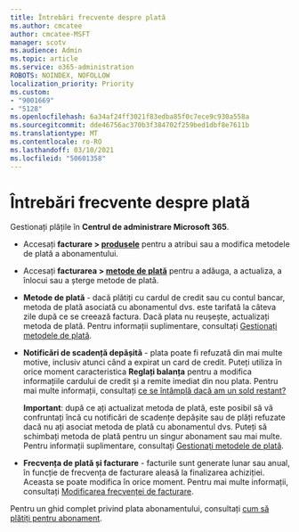 ```yaml
---
title: Întrebări frecvente despre plată
ms.author: cmcatee
author: cmcatee-MSFT
manager: scotv
ms.audience: Admin
ms.topic: article
ms.service: o365-administration
ROBOTS: NOINDEX, NOFOLLOW
localization_priority: Priority
ms.custom:
- "9001669"
- "5128"
ms.openlocfilehash: 6a34af24ff3021f83edba85f0c7ece9c930a558a
ms.sourcegitcommit: dde46756ac370b3f384702f259bed1dbf8e7611b
ms.translationtype: MT
ms.contentlocale: ro-RO
ms.lasthandoff: 03/10/2021
ms.locfileid: "50601358"
---
```

# <a name="payment-faq"></a>Întrebări frecvente despre plată

Gestionați plățile în **Centrul de administrare Microsoft 365**.

- Accesați **facturare > [produsele](https://go.microsoft.com/fwlink/p/?linkid=842054)** pentru a atribui sau a modifica metodele de plată a abonamentului.
- Accesați **facturarea > [metode de plată](https://go.microsoft.com/fwlink/p/?linkid=2018806)** pentru a adăuga, a actualiza, a înlocui sau a șterge metode de plată.

- **Metode de plată** - dacă plătiți cu cardul de credit sau cu contul bancar, metoda de plată asociată cu abonamentul dvs. este tarifată la câteva zile după ce se creează factura. Dacă plata nu reușește, actualizați metoda de plată. Pentru informații suplimentare, consultați [Gestionați metodele de plată](https://docs.microsoft.com/microsoft-365/commerce/billing-and-payments/manage-payment-methods).

- **Notificări de scadență depășită** - plata poate fi refuzată din mai multe motive, inclusiv atunci când a expirat un card de credit. Puteți utiliza în orice moment caracteristica **Reglați balanța** pentru a modifica informațiile cardului de credit și a remite imediat din nou plata. Pentru mai multe informații, consultați [ce se întâmplă dacă am un sold restant?](https://docs.microsoft.com/microsoft-365/commerce/billing-and-payments/pay-for-your-subscription#what-if-i-have-an-outstanding-balance)

    **Important**: după ce ați actualizat metoda de plată, este posibil să vă confruntați încă cu notificări de scadențe depășite sau de plăți refuzate dacă nu ați asociat metoda de plată cu abonamentul dvs. Puteți să schimbați metoda de plată pentru un singur abonament sau mai multe. Pentru informații suplimentare, consultați [Gestionați metodele de plată](https://docs.microsoft.com/microsoft-365/commerce/billing-and-payments/manage-payment-methods).

- **Frecvența de plată și facturare** - facturile sunt generate lunar sau anual, în funcție de frecvența de facturare aleasă la finalizarea achiziției. Aceasta se poate modifica în orice moment. Pentru mai multe informații, consultați [Modificarea frecvenței de facturare](https://docs.microsoft.com/microsoft-365/commerce/billing-and-payments/change-payment-frequency).

Pentru un ghid complet privind plata abonamentului, consultați [cum să plătiți pentru abonament](https://docs.microsoft.com/microsoft-365/commerce/billing-and-payments/pay-for-your-subscription).
